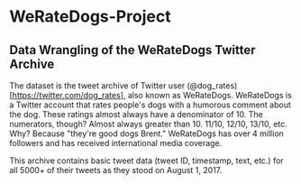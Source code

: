# WeRateDogs-Project
## Data Wrangling of the WeRateDogs Twitter Archive

The dataset is the tweet archive of Twitter user (@dog_rates)[https://twitter.com/dog_rates], also known as WeRateDogs. 
WeRateDogs is a Twitter account that rates people's dogs with a humorous comment about the dog. 
These ratings almost always have a denominator of 10. The numerators, though? Almost always greater than 10. 11/10, 12/10, 13/10, etc. 
Why? Because "they're good dogs Brent." 
WeRateDogs has over 4 million followers and has received international media coverage.

This archive contains basic tweet data (tweet ID, timestamp, text, etc.) for all 5000+ of their tweets as they stood on August 1, 2017.
